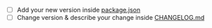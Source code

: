 - [ ] Add your new version inside [package.json](package.json)
- [ ] Change version & describe your change inside [CHANGELOG.md](CHANGELOG.md)
